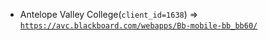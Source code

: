  - Antelope Valley College(`client_id=1638`) => [`https://avc.blackboard.com/webapps/Bb-mobile-bb_bb60/`](https://avc.blackboard.com/webapps/Bb-mobile-bb_bb60/)
